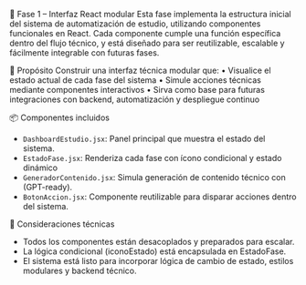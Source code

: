 🧩 Fase 1 – Interfaz React modular
Esta fase implementa la estructura inicial del sistema de automatización de estudio, utilizando componentes funcionales en React. Cada componente cumple una función específica dentro del flujo técnico, y está diseñado para ser reutilizable, escalable y fácilmente integrable con futuras fases.

🎯 Propósito
Construir una interfaz técnica modular que:
• 	Visualice el estado actual de cada fase del sistema
• 	Simule acciones técnicas mediante componentes interactivos
• 	Sirva como base para futuras integraciones con backend, automatización y despliegue continuo

📦 Componentes incluidos

- `DashboardEstudio.jsx`: Panel principal que muestra el estado del sistema.
- `EstadoFase.jsx`: Renderiza cada fase con ícono condicional y estado dinámico
- `GeneradorContenido.jsx`: Simula generación de contenido técnico con (GPT-ready).
- `BotonAccion.jsx`: Componente reutilizable para disparar acciones dentro del sistema.

🧪 Consideraciones técnicas
- Todos los componentes están desacoplados y preparados para escalar.
- La lógica condicional (iconoEstado) está encapsulada en EstadoFase.
- El sistema está listo para incorporar lógica de cambio de estado, estilos modulares y backend técnico.



